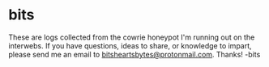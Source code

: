 # bits
These are logs collected from the cowrie honeypot I'm running out on the interwebs.
If you have questions, ideas to share, or knowledge to impart, 
please send me an email to bitsheartsbytes@protonmail.com.
Thanks!
-bits

